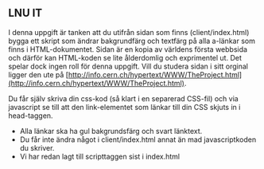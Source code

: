 ## LNU IT

I denna uppgift är tanken att du utifrån sidan som finns (client/index.html) bygga ett skript som 
ändrar bakgrundfärg och textfärg på alla a-länkar som finns i HTML-dokumentet. Sidan är en kopia av världens första webbsida och därför 
kan HTML-koden se lite ålderdomlig och exprimentel ut. Det spelar dock ingen roll för denna uppgift. Vill du studera 
sidan i sitt orginal ligger den ute på [http://info.cern.ch/hypertext/WWW/TheProject.html](http://info.cern.ch/hypertext/WWW/TheProject.html).

Du får själv skriva din css-kod (så klart i en separerad CSS-fil) och via javascript se till att
den link-elementet som länkar till din CSS skjuts in i head-taggen.

* Alla länkar ska ha gul bakgrundsfärg och svart länktext.
* Du får inte ändra något i client/index.html annat än mad javascriptkoden du skriver.
* Vi har redan lagt till scripttaggen sist i index.html
